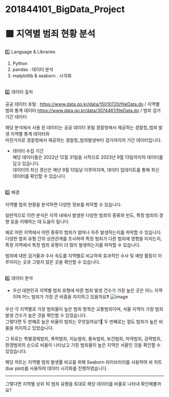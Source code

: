 # 201844101_BigData_Project
# :red_square: 지역별 범죄 현황 분석
1️⃣ Language & Libraries
1. Python
2. pandas : 데이터 분석
3. matplotlib & seaborn : 시각화
<br>
2️⃣ 데이터 출처

공공 데이터 포털 : https://www.data.go.kr/data/15010720/fileData.do / 지역별 범죄 통계 데이터
https://www.data.go.kr/data/3074461/fileData.do / 범죄 검거 기간 데이터

해당 분석에서 사용 된 데이터는 공공 데이터 포털 경찰청에서 제공하는 경찰청_범죄 발생 지역별 통계 데이터와<br>
마찬가지로 경찰청에서 제공하는 경찰청_범죄발생부터 검거까지의 기간 데이터입니다.<br>
- 데이터 수집 기간<br>
해당 데이터들은 2022년 12월 31일을 시작으로 2023년 9월 13일까지의 데이터를 담고 있습니다.<br>
데이터의 최신 갱신은 매년 9월 13일날 이루어지며, 데이터 업데이트를 통해 최신 데이터를 확인할 수 있습니다. 
<br><br>

3️⃣ 배경

지역별 범죄 현황을 분석하면 다양한 정보를 파악할 수 있습니다.

일반적으로 이런 분석은 지역 내에서 발생한 다양한 범죄의 종류와 빈도, 특정 범죄의 경향 등을 이해하는 데 도움이 됩니다. 

예로 어떤 지역에서 어떤 종류의 범죄가 얼마나 자주 발생하는지를 파악할 수 있습니다.<br>
다양한 범죄 유형 간의 상관관계를 조사하여 특정 범죄가 다른 범죄에 영향을 미치는지, 특정 지역에서 특정 범죄 유형이 더 많이 발생하는지를 파악할 수 있습니다. 

범죄에 대한 검거율과 수사 속도를 지역별로 비교하여 효과적인 수사 및 예방 활동이 이루어지는 곳과 그렇지 않은 곳을 확인할 수 있습니다.<br><br>

4️⃣ 데이터 분석
- 우선 대한민국 지역별 범죄 유형에 따른 범죄 발생 건수가 가장 높은 곳은 어느 지역이며 어느 범죄가 가장 큰 비중을 차지하고 있을까요<font style="vertical-align: inherit;"><font style="vertical-align: inherit;">❓</font></font>
![image](https://github.com/inhyukChoo/201844101_BigData_Project/assets/113330933/002de57e-be33-41f6-a8d1-d5a234b507fd)<br>

우선 각 지역별로 가장 범죄율이 높은 범죄 항목은 교통범죄이며, 서울 지역이 가장 범죄 발생 건수가 높은 것을 확인할 수 있었습니다.<br>
그렇다면 두 번째로 높은 비율의 범죄는 무엇일까요?🤔 두 번째로는 절도 범죄가 높은 비율을 차지하고 있었습니다.

그 뒤로는 특별경제범죄, 폭력범죄, 지능범죄, 풍속범죄, 보건범죄, 마약범죄, 강력범죄, 환경범죄의 순으로 비율이 나타났고 가장 범죄율이 높은 지역은 서울인 것을 확인할 수 있었습니다.

해당 차트는 지역별 범죄 발생률 비교를 위해 Seaborn 라이브러리를 사용하여 바 차트(bar plot)를 사용하여 데이터 시각화를 진행하였습니다.<br>
<hr>
그렇다면 지역별 상위 10 범죄 유형을 토대로 해당 데이터를 비율로 나타내 확인해볼까요?
